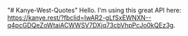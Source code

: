 "# Kanye-West-Quotes" 
Hello.
I'm using this great API here: https://kanye.rest/?fbclid=IwAR2-gLfSxEWNXN--q4pcGDQeZoWtaiACWWSV7DXjq73cbVhpPcJo0kQEz3g.
